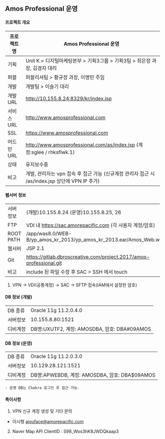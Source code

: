 ## Amos Professional 운영


#### 프로젝트 개요    
| 프로젝트명 | Amos Professional 운영 |
| ------ | ------ |
| 기획 | Unit K > 디지털마케팅본부 > 기획3그룹 > 기획3팀 > 최은정 과장, 김경자 대리 |
| 퍼블 | 퍼블리셔팀 > 황규정 과장, 이명민 주임 |
| 개발 | 개발팀 > 이슬기 대리 |
| 개발 URL | http://10.155.8.24:8329/kr/index.jsp |
| 서비스 URL | http://www.amosprofessional.com |
| SSL | https://www.amosprofessional.com |
| 어드민 URL | http://www.amosprofessional.com/as/index.jsp (계정:sglee / rhksflwk.1) |
| 상태 | 유지보수중 |
| 비고 | 개발, 관리자는 vpn 접속 후 접근 가능 (신규계정 관리자 접근 시 /as/index.jsp 상단에 VPN IP 추가) |


#### 웹서버 정보
|  |  |
| ------ | ------ |
| 서버 정보 | (개발)10.155.8.24 (운영)10.155.8.25, 26 |
| FTP | VDI 내 https://sac.amorepacific.com  (각 사용자 계정/암호) |
| ROOT PATH | /app/was8.0/WEB-B/yp_amos_kr_2013/yp_amos_kr_2013.ear/Amos_Web.war/ |
| 웹서버 | JSP 2.1 |
| Git | https://gitlab.dbroscreative.com/project.2017/amos-professional.git |
| 비고 | include 된 파일 수정 후 SAC > SSH 에서 touch |
1. VPN -> VDI(공통계정) -> SAC -> SFTP 접속(IAM에서 설정한 암호)


#### DB 정보 (개발)
|  |  |
| ------ | ------ |
| DB 종류 | Oracle 11g 11.2.0.4.0 |
| 서버정보 | 10.155.8.80:1521 |
| 디비계정 | DB명:UXUTF2, 계정: AMOSDBA, 암호: DBA#09AMOS |

#### DB 정보 (운영)
|  |  |
| ------ | ------ |
| DB 종류 | Oracle 11g 11.2.0.3.0 |
| 서버정보 | 10.129.28.121:1521 |
| 디비계정 | DB명:APWEBDB, 계정: AMOSDBA, 암호: DBA$09AMOS |
````
- 운영 DB는 Chakra 로그인 후 접근 가능.
````

#### 특이사항
1. VPN 신규 계정 생성 및 기타 문의
 - 이시형 <ajouface@amorepacific.com>     
2. Naver Map API ClientID : S98_Wos3hK8JWDQkaap3
